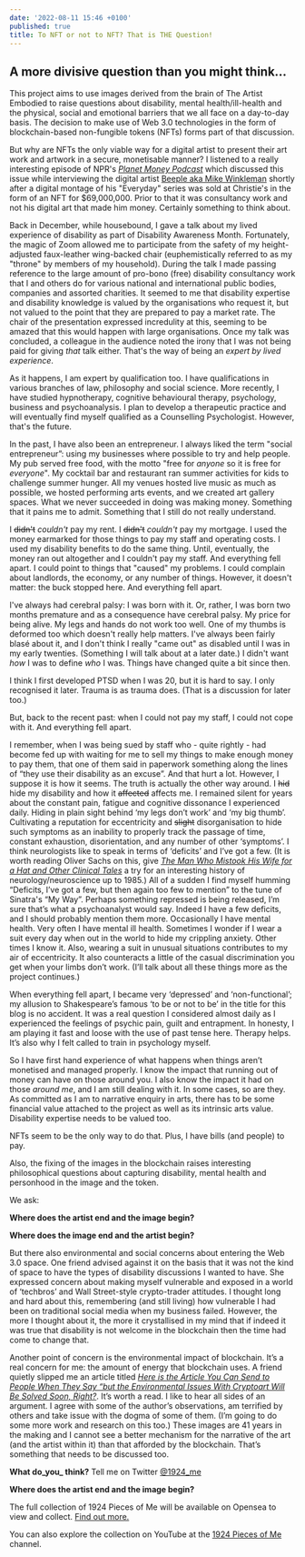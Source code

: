 ```yaml
---
date: '2022-08-11 15:46 +0100'
published: true
title: To NFT or not to NFT? That is THE Question!
---
```

## A more divisive question than you might think...

This project aims to use images derived from the brain of The Artist Embodied to raise questions about disability, mental health/ill-health and the physical, social and emotional barriers that we all face on a day-to-day basis. The decision to make use of Web 3.0 technologies in the form of blockchain-based non-fungible tokens (NFTs) forms part of that discussion. 

But why are NFTs the only viable way for a digital artist to present their art work and artwork in a secure, monetisable manner? I listened to a really interesting episode of NPR's [_Planet Money Podcast_](https://podcasts.apple.com/gb/podcast/planet-money/id290783428?i=1000512778687 "$69 Million JPEG Podcast Episode") which discussed this issue while interviewing the digital artist [Beeple aka Mike Winkleman](https://www.beeple-crap.com/ "Beeple's website") shortly after a digital montage of his "Everyday" series was sold at Christie's in the form of an NFT for $69,000,000. Prior to that it was consultancy work and not his digital art that made him money. Certainly something to think about.

Back in December, while housebound, I gave a talk about my lived experience of disability as part of Disability Awareness Month. Fortunately, the magic of Zoom allowed me to participate from the safety of my height-adjusted faux-leather wing-backed chair (euphemistically referred to as my "throne" by members of my household). During the talk I made passing reference to the large amount of pro-bono (free) disability consultancy work that I and others do for various national and international public bodies, companies and assorted charities. It seemed to me that disability expertise and disability knowledge is valued by the organisations who request it, but not valued to the point that they are prepared to pay a market rate. The chair of the presentation expressed incredulity at this, seeming to be amazed that this would happen with large organisations. Once my talk was concluded, a colleague in the audience noted the irony that I was not being paid for giving _that_ talk either. That's the way of being an _expert by lived experience_.

As it happens, I am expert by qualification too. I have qualifications in various branches of law, philosophy and social science. More recently, I have studied hypnotherapy, cognitive behavioural therapy, psychology, business and psychoanalysis. I plan to develop a therapeutic practice and will eventually find myself qualified as a Counselling Psychologist. However, that's the future.

In the past, I have also been an entrepreneur. I always liked the term "social entrepreneur”: using my businesses where possible to try and help people. My pub served free food, with the motto "free for _anyone_ so it is free for _everyone_". My cocktail bar and restaurant ran summer activities for kids to challenge summer hunger. All my venues hosted live music as much as possible, we hosted performing arts events, and we created art gallery spaces. What we never succeeded in doing was making money. Something that it pains me to admit. Something that I still do not really understand.

I ~~didn't~~ _couldn't_ pay my rent. I ~~didn't~~ _couldn't_ pay my mortgage. I used the money earmarked for those things to pay my staff and operating costs. I used my disability benefits to do the same thing. Until, eventually, the money ran out altogether and I couldn't pay my staff. And everything fell apart. I could point to things that "caused" my problems. I could complain about landlords, the economy, or any number of things. However, it doesn't matter: the buck stopped here. And everything fell apart.

I've always had cerebral palsy: I was born with it. Or, rather, I was born two months premature and as a consequence have cerebral palsy. My price for being alive. My legs and hands do not work too well. One of my thumbs is deformed too which doesn't really help matters. I've always been fairly blasé about it, and I don't think I really "came out" as disabled until I was in my early twenties. (Something I will talk about at a later date.) I didn't want _how_ I was to define _who_ I was. Things have changed quite a bit since then.

I think I first developed PTSD when I was 20, but it is hard to say. I only recognised it later. Trauma is as trauma does. (That is a discussion for later too.) 

But, back to the recent past: when I could not pay my staff, I could not cope with it. And everything fell apart. 

I remember, when I was being sued by staff who - quite rightly - had become fed up with waiting for me to sell my things to make enough money to pay them, that one of them said in paperwork something along the lines of “they use their disability as an excuse”. And that hurt a lot. However, I suppose it is how it seems. The truth is actually the other way around. I ~~hid~~ hide my disability and how it ~~affected~~ affects me. I remained silent for years about the constant pain, fatigue and cognitive dissonance I experienced daily. Hiding in plain sight behind ‘my legs don’t work’ and ‘my big thumb’. Cultivating a reputation for eccentricity and ~~slight~~ disorganisation to hide such symptoms as an inability to properly track the passage of time, constant exhaustion, disorientation, and any number of other ‘symptoms’. I think neurologists like to speak in terms of ‘deficits’ and I’ve got a few. (It is worth reading Oliver Sachs on this, give _[The Man Who Mistook His Wife for a Hat and Other Clinical Tales](https://en.wikipedia.org/wiki/The_Man_Who_Mistook_His_Wife_for_a_Hat "Link to The Man Who Mistook His Wife for a Hat on Wikepedia")_ a try for an interesting history of neurology/neuroscience up to 1985.) All of a sudden I find myself humming “Deficits, I’ve got a few, but then again too few to mention” to the tune of Sinatra's “My Way”. Perhaps something repressed is being released, I’m sure that’s what a psychoanalyst would say. Indeed I have a few deficits, and I should probably mention them more. Occasionally I have mental health. Very often I have mental ill health. Sometimes I wonder if I wear a suit every day when out in the world to hide my crippling anxiety. Other times I know it. Also, wearing a suit in unusual situations contributes to my air of eccentricity. It also counteracts a little of the casual discrimination you get when your limbs don’t work. (I’ll talk about all these things more as the project continues.) 

When everything fell apart, I became very ‘depressed’ and ‘non-functional’; my allusion to Shakespeare’s famous ‘to be or not to be’ in the title for this blog is no accident. It was a real question I considered almost daily as I experienced the feelings of psychic pain, guilt and entrapment. In honesty, I am playing it fast and loose with the use of past tense here. Therapy helps. It’s also why I felt called to train in psychology myself. 

So I have first hand experience of what happens when things aren’t monetised and managed properly. I know the impact that running out of money can have on those around you. I also know the impact it had on those _around me_, and I am still dealing with it. In some cases, so are they. As committed as I am to narrative enquiry in arts, there has to be some financial value attached to the project as well as its intrinsic arts value. Disability expertise needs to be valued too. 

NFTs seem to be the only way to do that. Plus, I have bills (and people) to pay.

Also, the fixing of the images in the blockchain raises interesting philosophical questions about capturing disability, mental health and personhood in the image and the token. 

We ask: 

**Where does the artist end and the image begin?**

**Where does the image end and the artist begin?**

But there also environmental and social concerns about entering the Web 3.0 space. One friend advised against it on the basis that it was not the kind of space to have the types of disability discussions I wanted to have. She expressed concern about making myself vulnerable and exposed in a world of ‘techbros’ and Wall Street-style crypto-trader attitudes. I thought long and hard about this, remembering (and still living) how vulnerable I had been on traditional social media when my business failed. However, the more I thought about it, the more it crystallised in my mind that if indeed it was true that disability is not welcome in the blockchain then the time had come to change that. 

Another point of concern is the environmental impact of blockchain. It’s a real concern for me: the amount of energy that blockchain uses. A friend quietly slipped me an article titled [_Here is the Article You Can Send to People When They Say “but the Environmental Issues With Cryptoart Will Be Solved Soon, Right?_](https://everestpipkin.medium.com/but-the-environmental-issues-with-cryptoart-1128ef72e6a3 "Link to Article by Everest Pipkin "). It’s worth a read. I like to hear all sides of an argument. I agree with some of the author’s observations, am terrified by others and take issue with the dogma of some of them. (I’m going to do some more work and research on this too.) These images are 41 years in the making and I cannot see a better mechanism for the narrative of the art (and the artist within it) than that afforded by the blockchain. That’s something that needs to be discussed too.

**What do_you_ think?** Tell me on Twitter [@1924_me](https://twitter.com/1924_me "Twitter for 1924 Pieces of Me")

**Where does the artist end and the image begin?**

The full collection of 1924 Pieces of Me will be available on Opensea to view and collect. [Find out more.](https://opensea.io/collection/1924piecesofme "Link to 1924 Pieces of Me collection on Opensea")

You can also explore the collection on YouTube at the [1924 Pieces of Me](https://www.youtube.com/channel/UCN0AC9XH3ED7TQBigOZYxrQ "Link to YouTube channel") channel.
